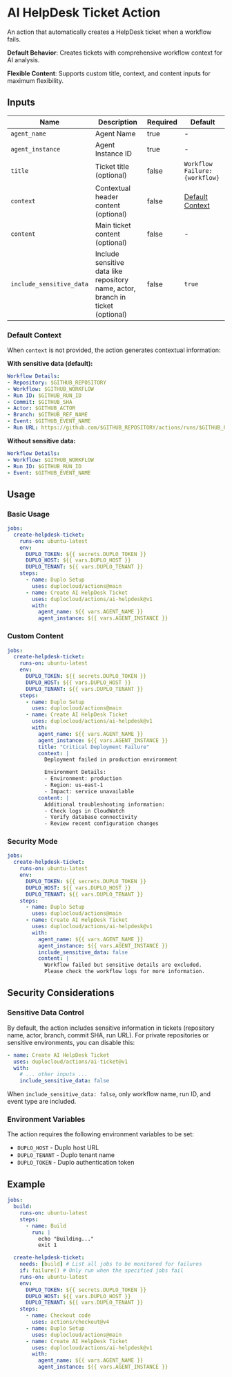 # AI HelpDesk Ticket Action

An action that automatically creates a HelpDesk ticket when a workflow fails.

**Default Behavior**: Creates tickets with comprehensive workflow context for AI analysis.

**Flexible Content**: Supports custom title, context, and content inputs for maximum flexibility.

## Inputs

| Name | Description | Required | Default |
|------|-------------|----------|---------|
| `agent_name` | Agent Name | true | - |
| `agent_instance` | Agent Instance ID | true | - |
| `title` | Ticket title (optional) | false | `Workflow Failure: {workflow}` |
| `context` | Contextual header content (optional) | false | [Default Context](#default-context) |
| `content` | Main ticket content (optional) | false | - |
| `include_sensitive_data` | Include sensitive data like repository name, actor, branch in ticket (optional) | false | `true` |

### Default Context

When `context` is not provided, the action generates contextual information:

**With sensitive data (default):**
```yaml
Workflow Details:
- Repository: $GITHUB_REPOSITORY
- Workflow: $GITHUB_WORKFLOW
- Run ID: $GITHUB_RUN_ID
- Commit: $GITHUB_SHA
- Actor: $GITHUB_ACTOR
- Branch: $GITHUB_REF_NAME
- Event: $GITHUB_EVENT_NAME
- Run URL: https://github.com/$GITHUB_REPOSITORY/actions/runs/$GITHUB_RUN_ID
```

**Without sensitive data:**
```yaml
Workflow Details:
- Workflow: $GITHUB_WORKFLOW
- Run ID: $GITHUB_RUN_ID
- Event: $GITHUB_EVENT_NAME
```

## Usage

### Basic Usage

```yaml
jobs:
  create-helpdesk-ticket:
    runs-on: ubuntu-latest
    env:
      DUPLO_TOKEN: ${{ secrets.DUPLO_TOKEN }}
      DUPLO_HOST: ${{ vars.DUPLO_HOST }}
      DUPLO_TENANT: ${{ vars.DUPLO_TENANT }}
    steps:
      - name: Duplo Setup
        uses: duplocloud/actions@main
      - name: Create AI HelpDesk Ticket
        uses: duplocloud/actions/ai-helpdesk@v1
        with:
          agent_name: ${{ vars.AGENT_NAME }}
          agent_instance: ${{ vars.AGENT_INSTANCE }}
```

### Custom Content

```yaml
jobs:
  create-helpdesk-ticket:
    runs-on: ubuntu-latest
    env:
      DUPLO_TOKEN: ${{ secrets.DUPLO_TOKEN }}
      DUPLO_HOST: ${{ vars.DUPLO_HOST }}
      DUPLO_TENANT: ${{ vars.DUPLO_TENANT }}
    steps:
      - name: Duplo Setup
        uses: duplocloud/actions@main
      - name: Create AI HelpDesk Ticket
        uses: duplocloud/actions/ai-helpdesk@v1
        with:
          agent_name: ${{ vars.AGENT_NAME }}
          agent_instance: ${{ vars.AGENT_INSTANCE }}
          title: "Critical Deployment Failure"
          context: |
            Deployment failed in production environment

            Environment Details:
            - Environment: production
            - Region: us-east-1
            - Impact: service unavailable
          content: |
            Additional troubleshooting information:
            - Check logs in CloudWatch
            - Verify database connectivity
            - Review recent configuration changes
```

### Security Mode

```yaml
jobs:
  create-helpdesk-ticket:
    runs-on: ubuntu-latest
    env:
      DUPLO_TOKEN: ${{ secrets.DUPLO_TOKEN }}
      DUPLO_HOST: ${{ vars.DUPLO_HOST }}
      DUPLO_TENANT: ${{ vars.DUPLO_TENANT }}
    steps:
      - name: Duplo Setup
        uses: duplocloud/actions@main
      - name: Create AI HelpDesk Ticket
        uses: duplocloud/actions/ai-helpdesk@v1
        with:
          agent_name: ${{ vars.AGENT_NAME }}
          agent_instance: ${{ vars.AGENT_INSTANCE }}
          include_sensitive_data: false
          content: |
            Workflow failed but sensitive details are excluded.
            Please check the workflow logs for more information.
```

## Security Considerations

### Sensitive Data Control

By default, the action includes sensitive information in tickets (repository name, actor, branch, commit SHA, run URL). For private repositories or sensitive environments, you can disable this:

```yaml
- name: Create AI HelpDesk Ticket
  uses: duplocloud/actions/ai-ticket@v1
  with:
    # ... other inputs ...
    include_sensitive_data: false
```

When `include_sensitive_data: false`, only workflow name, run ID, and event type are included.

### Environment Variables

The action requires the following environment variables to be set:

- `DUPLO_HOST` - Duplo host URL
- `DUPLO_TENANT` - Duplo tenant name
- `DUPLO_TOKEN` - Duplo authentication token

## Example

```yaml
jobs:
  build:
    runs-on: ubuntu-latest
    steps:
      - name: Build
        run: |
          echo "Building..."
          exit 1

  create-helpdesk-ticket:
    needs: [build] # List all jobs to be monitored for failures
    if: failure() # Only run when the specified jobs fail
    runs-on: ubuntu-latest
    env:
      DUPLO_TOKEN: ${{ secrets.DUPLO_TOKEN }}
      DUPLO_HOST: ${{ vars.DUPLO_HOST }}
      DUPLO_TENANT: ${{ vars.DUPLO_TENANT }}
    steps:
      - name: Checkout code
        uses: actions/checkout@v4
      - name: Duplo Setup
        uses: duplocloud/actions@main
      - name: Create AI HelpDesk Ticket
        uses: duplocloud/actions/ai-helpdesk@v1
        with:
          agent_name: ${{ vars.AGENT_NAME }}
          agent_instance: ${{ vars.AGENT_INSTANCE }}
```
